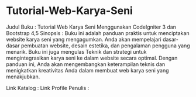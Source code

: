 # Tutorial-Web-Karya-Seni

Judul Buku : Tutorial Web Karya Seni Menggunakan CodeIgniter 3 dan Bootstrap 4,5
Sinopsis : Buku ini adalah panduan praktis untuk menciptakan website karya seni yang mengagumkan. Anda akan mempelajari dasar-dasar pembuatan website, desain estetika, dan pengalaman pengguna yang menarik. Buku ini juga mengulas Teknik dan strategi untuk mengintegrasikan karya seni ke dalam website secara optimal. Dengan panduan ini, Anda akan mengembangkan keterampilan teknis dan menigkatkan kreativitas Anda dalam membuat web karya seni yang menakjubkan.

Link Katalog :
Link Profile Penulis :
